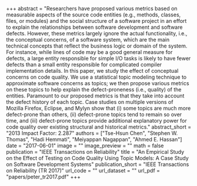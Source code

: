+++
abstract = "Researchers have proposed various metrics based on measurable aspects of the source code entities (e.g., methods, classes, files, or modules) and the social structure of a software project in an effort to explain the relationships between software development and software defects. However, these metrics largely ignore the actual functionality, i.e., the conceptual concerns, of a software system, which are the main technical concepts that reflect the business logic or domain of the system. For instance, while lines of code may be a good general measure for defects, a large entity responsible for simple I/O tasks is likely to have fewer defects than a small entity responsible for complicated compiler implementation details. In this paper, we study the effect of conceptual concerns on code quality. We use a statistical topic modeling technique to approximate software concerns as topics; we then propose various metrics on these topics to help explain the defect-proneness (i.e., quality) of the entities. Paramount to our proposed metrics is that they take into account the defect history of each topic. Case studies on multiple versions of Mozilla Firefox, Eclipse, and Mylyn show that (i) some topics are much more defect-prone than others, (ii) defect-prone topics tend to remain so over time, and (iii) defect-prone topics provide additional explanatory power for code quality over existing structural and historical metrics."
abstract_short = "2013 Impact Factor: 2.287"
authors = ["Tse-Hsun Chen", "Stephen W. Thomas", "Hadi Hemmati", "Meiyappan Nagappan", "Ahmed E. Hassan"]
date = "2017-06-01"
image = ""
image_preview = ""
math = false
publication = "IEEE Transactions on Reliability"
title = "An Empirical Study on the Effect of Testing on Code Quality Using Topic Models: A Case Study on Software Development Systems"
publication_short = "IEEE Transactions on Reliability (TR 2017)"
url_code = ""
url_dataset = ""
url_pdf = "papers/peter_tr2017.pdf"
+++
